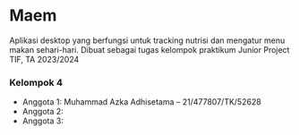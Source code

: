 # Maem
Aplikasi desktop yang berfungsi untuk tracking nutrisi dan mengatur menu makan sehari-hari. Dibuat sebagai tugas kelompok praktikum Junior Project TIF, TA 2023/2024

### Kelompok 4
- Anggota 1: Muhammad Azka Adhisetama – 21/477807/TK/52628
- Anggota 2:
- Anggota 3:
